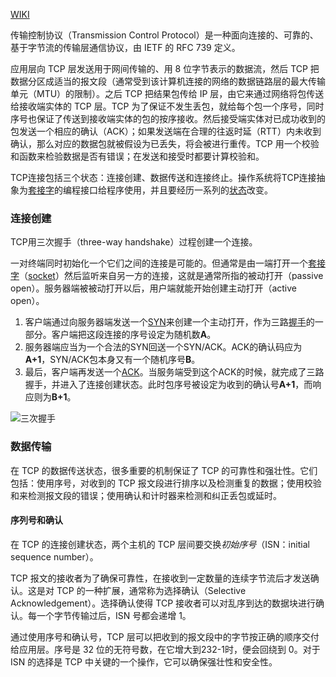 [WIKI](https://zh.wikipedia.org/wiki/%E4%BC%A0%E8%BE%93%E6%8E%A7%E5%88%B6%E5%8D%8F%E8%AE%AE)

传输控制协议（Transmission Control Protocol）是一种面向连接的、可靠的、基于字节流的传输层通信协议，由 IETF 的 RFC 739 定义。

应用层向 TCP 层发送用于网间传输的、用 8 位字节表示的数据流，然后 TCP 把数据分区成适当的报文段（通常受到该计算机连接的网络的数据链路层的最大传输单元（MTU）的限制）。之后 TCP 把结果包传给 IP 层，由它来通过网络将包传送给接收端实体的 TCP 层。TCP 为了保证不发生丢包，就给每个包一个序号，同时序号也保证了传送到接收端实体的包的按序接收。然后接受端实体对已成功收到的包发送一个相应的确认（ACK）；如果发送端在合理的往返时延（RTT）内未收到确认，那么对应的数据包就被假设为已丢失，将会被进行重传。TCP 用一个校验和函数来检验数据是否有错误；在发送和接受时都要计算校验和。

TCP连接包括三个状态：连接创建、数据传送和连接终止。操作系统将TCP连接抽象为[套接字](https://zh.wikipedia.org/wiki/Berkeley%E5%A5%97%E6%8E%A5%E5%AD%97)的编程接口给程序使用，并且要经历一系列的[状态](https://zh.wikipedia.org/wiki/%E4%BC%A0%E8%BE%93%E6%8E%A7%E5%88%B6%E5%8D%8F%E8%AE%AE#.E7.8A.B6.E6.80.81.E7.BC.96.E7.A0.81)改变。

### 连接创建

TCP用三次握手（three-way handshake）过程创建一个连接。

一对终端同时初始化一个它们之间的连接是可能的。但通常是由一端打开一个[套接字](https://zh.wikipedia.org/wiki/Berkeley%E5%A5%97%E6%8E%A5%E5%AD%97)（[socket](https://zh.wikipedia.org/wiki/Socket)）然后监听来自另一方的连接，这就是通常所指的被动打开（passive open）。服务器端被被动打开以后，用户端就能开始创建主动打开（active open）。

1. 客户端通过向服务器端发送一个[SYN](https://zh.wikipedia.org/w/index.php?title=SYN&action=edit&redlink=1)来创建一个主动打开，作为三路[握手](https://zh.wikipedia.org/wiki/%E6%8F%A1%E6%89%8B_(%E6%8A%80%E6%9C%AF))的一部分。客户端把这段连接的序号设定为随机数**A**。
2. 服务器端应当为一个合法的SYN回送一个SYN/ACK。ACK的确认码应为**A+1**，SYN/ACK包本身又有一个随机序号**B**。
3. 最后，客户端再发送一个[ACK](https://zh.wikipedia.org/wiki/ACK)。当服务端受到这个ACK的时候，就完成了三路握手，并进入了连接创建状态。此时包序号被设定为收到的确认号**A+1**，而响应则为**B+1**。

![三次握手](https://upload.wikimedia.org/wikipedia/commons/thumb/3/3f/Connection_TCP.png/440px-Connection_TCP.png)

### 数据传输

在 TCP 的数据传送状态，很多重要的机制保证了 TCP 的可靠性和强壮性。它们包括：使用序号，对收到的 TCP 报文段进行排序以及检测重复的数据；使用校验和来检测报文段的错误；使用确认和计时器来检测和纠正丢包或延时。

#### 序列号和确认

在 TCP 的连接创建状态，两个主机的 TCP 层间要交换*初始序号*（ISN：initial sequence number）。

TCP 报文的接收者为了确保可靠性，在接收到一定数量的连续字节流后才发送确认。这是对 TCP 的一种扩展，通常称为选择确认（Selective Acknowledgement）。选择确认使得 TCP 接收者可以对乱序到达的数据块进行确认。每一个字节传输过后，ISN 号都会递增 1。

通过使用序号和确认号，TCP 层可以把收到的报文段中的字节按正确的顺序交付给应用层。序号是 32 位的无符号数，在它增大到232-1时，便会回绕到 0。对于 ISN 的选择是 TCP 中关键的一个操作，它可以确保强壮性和安全性。

